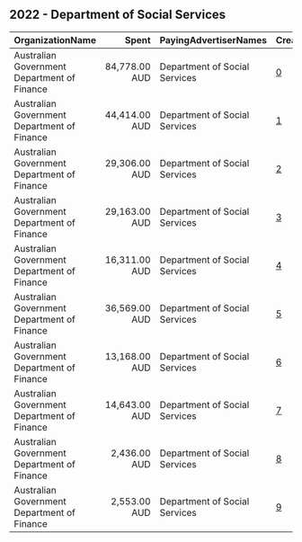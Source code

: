 ## 2022 - Department of Social Services 
|OrganizationName|Spent|PayingAdvertiserNames|CreativeUrls|Impressions|Genders|AgeBrackets|CountryCodes|BillingAddresses|CandidateBallotInformation|
|:---|---:|:---|:---|---:|:---|:---|:---|:---|:---|
|Australian Government Department of Finance|84,778.00 AUD|Department of Social Services|[0](https://www.snap.com/political-ads/asset/48b3d49e21761dd1ad60f21e65769ac68fa38b6c476db402720b4b1c15a8ab57?mediaType=mp4)|22,238,550||15-17|australia|"100 Chalmers Street,Surry Hills,2010,AU"||
|Australian Government Department of Finance|44,414.00 AUD|Department of Social Services|[1](https://www.snap.com/political-ads/asset/d4c49fcb75347dab22c84952d1eaba8ea63ab9e26420d09f6a31e23b8c269c7c?mediaType=mp4)|12,125,273||15-17|australia|"100 Chalmers Street,Surry Hills,2010,AU"||
|Australian Government Department of Finance|29,306.00 AUD|Department of Social Services|[2](https://www.snap.com/political-ads/asset/c1da853ecb6d99a2afc0e2750686dd4df3b937d0f37578e7703a8e8d9729071b?mediaType=jpg)|9,567,303||15-17|australia|"100 Chalmers Street,Surry Hills,2010,AU"||
|Australian Government Department of Finance|29,163.00 AUD|Department of Social Services|[3](https://www.snap.com/political-ads/asset/01a5b9589fdae5951e6dc7d61827b02012376febbe4691e01df010a4385fdbee?mediaType=jpg)|9,325,064||15-17|australia|"100 Chalmers Street,Surry Hills,2010,AU"||
|Australian Government Department of Finance|16,311.00 AUD|Department of Social Services|[4](https://www.snap.com/political-ads/asset/524a79d78343751a3f5fb0ce0586ceae5b685431ead06061d81740e119c44b72?mediaType=mp4)|4,151,495||15-17|australia|"100 Chalmers Street,Surry Hills,2010,AU"||
|Australian Government Department of Finance|36,569.00 AUD|Department of Social Services|[5](https://www.snap.com/political-ads/asset/48b3d49e21761dd1ad60f21e65769ac68fa38b6c476db402720b4b1c15a8ab57?mediaType=mp4)|2,775,652||18-24|australia|"100 Chalmers Street,Surry Hills,2010,AU"||
|Australian Government Department of Finance|13,168.00 AUD|Department of Social Services|[6](https://www.snap.com/political-ads/asset/c1da853ecb6d99a2afc0e2750686dd4df3b937d0f37578e7703a8e8d9729071b?mediaType=jpg)|2,068,987||18-24|australia|"100 Chalmers Street,Surry Hills,2010,AU"||
|Australian Government Department of Finance|14,643.00 AUD|Department of Social Services|[7](https://www.snap.com/political-ads/asset/d4c49fcb75347dab22c84952d1eaba8ea63ab9e26420d09f6a31e23b8c269c7c?mediaType=mp4)|1,997,518||18-24|australia|"100 Chalmers Street,Surry Hills,2010,AU"||
|Australian Government Department of Finance|2,436.00 AUD|Department of Social Services|[8](https://www.snap.com/political-ads/asset/01a5b9589fdae5951e6dc7d61827b02012376febbe4691e01df010a4385fdbee?mediaType=jpg)|323,125||18-24|australia|"100 Chalmers Street,Surry Hills,2010,AU"||
|Australian Government Department of Finance|2,553.00 AUD|Department of Social Services|[9](https://www.snap.com/political-ads/asset/524a79d78343751a3f5fb0ce0586ceae5b685431ead06061d81740e119c44b72?mediaType=mp4)|320,857||18-24|australia|"100 Chalmers Street,Surry Hills,2010,AU"||
